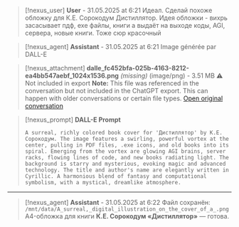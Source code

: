 >[!nexus_user] **User** - 31.05.2025 at 6:21
> Идеал. Сделай похоже обложку для К.Е. Сорокодум Дистиллятор. Идея обложки - вихрь засасывает пдф, exe файлы, книги а выдаёт на выходе коды, AGI, сервера, новые книги. Тоже сюр красочный
<!-- UID: 17a5ab7d-c45a-4122-aa3a-abada152a384 -->




>[!nexus_agent] **Assistant** - 31.05.2025 at 6:21
> Image générée par DALL-E

>[!nexus_attachment] **dalle_fc452bfa-025b-4163-8212-ea4bb547aebf_1024x1536.png** *(missing)* (image/png) - 3.51 MB
> ⚠️ Not included in export
> **Note:** This file was referenced in the conversation but not included in the ChatGPT export. This can happen with older conversations or certain file types.
> [Open original conversation](https://chatgpt.com/)

>[!nexus_prompt] **DALL-E Prompt**
> ```
> A surreal, richly colored book cover for 'Дистиллятор' by К.Е. Сорокодум. The image features a swirling, powerful vortex at the center, pulling in PDF files, .exe icons, and old books into its spiral. Emerging from the vortex are glowing AGI brains, server racks, flowing lines of code, and new books radiating light. The background is starry and mysterious, evoking magic and advanced technology. The title and author's name are elegantly written in Cyrillic. A harmonious blend of fantasy and computational symbolism, with a mystical, dreamlike atmosphere.
> ```
<!-- UID: 53985a70-a538-4420-abdd-60dbc94e4ec6 -->

---

>[!nexus_agent] **Assistant** - 31.05.2025 at 6:22
> Файл сохранён: 
> `/mnt/data/A_surreal,_digital_illustration_on_the_cover_of_a_.png` 
> A4-обложка для книги **К.Е. Сорокодум «Дистиллятор»** — готова.
<!-- UID: 9e08c593-b359-452d-94ef-64cee7fa8474 -->